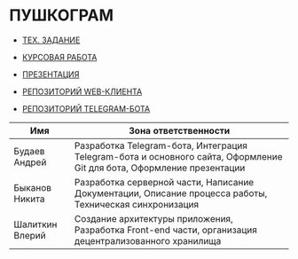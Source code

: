 # ПУШКОГРАМ

- [ТЕХ. ЗАДАНИЕ](https://docs.google.com/document/d/1RWQ-oe9BfgYAcKExywaen6BT2m0UYTTx)
- [КУРСОВАЯ РАБОТА](https://docs.google.com/document/d/1GT8651VXHTdy7wzwrx-C6Cwe1mvJhAUi)
- [ПРЕЗЕНТАЦИЯ](https://docs.google.com/presentation/d/1zAHyB2kg0PO-LniNhh6TXB6FwgX98bG4)

- [РЕПОЗИТОРИЙ WEB-КЛИЕНТА](https://github.com/saxplayer1/gunscope)
- [РЕПОЗИТОРИЙ TELEGRAM-БОТА](https://github.com/SlenSL/gunscope_bot)

| Имя             | Зона ответственности                                                                                                  |
|-----------------|-----------------------------------------------------------------------------------------------------------------------|
| Будаев Андрей   | Разработка Telegram-бота, Интеграция Telegram-бота и основного сайта, Оформление Git для бота, Оформление презентации |
| Быканов Никита  | Разработка серверной части, Написание Документации, Описание процесса работы, Техническая синхронизация               |
| Шалиткин Влерий | Создание архитектуры приложения, Разработка Front-end части, организация децентрализованного хранилища                |
